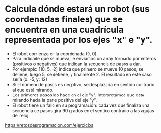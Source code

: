 # Calcula dónde estará un robot (sus coordenadas finales) que se encuentra en una cuadrícula representada por los ejes "x" e "y".

-   El robot comienza en la coordenada (0, 0).
-   Para indicarle que se mueva, le enviamos un array formado por enteros
    (positivos o negativos) que indican la secuencia de pasos a dar.
-   Por ejemplo: [10, 5, -2] indica que primero se mueve 10 pasos, se detiene,
    luego 5, se detiene, y finalmente 2.
    El resultado en este caso sería (x: -5, y: 12)
-   Si el número de pasos es negativo, se desplazaría en sentido contrario al
    que está mirando.
-   Los primeros pasos los hace en el eje "y". Interpretamos que está mirando
    hacia la parte positiva del eje "y".
-   El robot tiene un fallo en su programación: cada vez que finaliza una
    secuencia de pasos gira 90 grados en el sentido contrario a las agujas
    del reloj.

https://retosdeprogramacion.com/ejercicios
